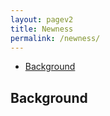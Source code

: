 ```yaml
---
layout: pagev2
title: Newness
permalink: /newness/
---
```

- [Background](#background)

## Background
